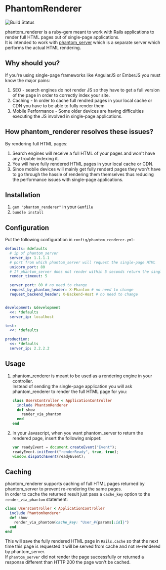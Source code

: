 # PhantomRenderer
![Build Status](https://api.travis-ci.org/FTBpro/phantom_renderer.png?branch=master "Build Status")

phantom_renderer is a ruby-gem meant to work with Rails applications to render
full HTML pages out of single-page applications.  
It is intended to work with [phantom_server](https://github.com/FTBpro/phantom_server) which is a separate server which performs the actual HTML rendering.

## Why should you?

If you're using single-page frameworks like AngularJS or EmberJS you must know
the major pains:

1. SEO - search engines do not render JS so they have to get a full version of
   the page in order to correctly index your site.
2. Caching - In order to cache full rendred pages in your local cache or CDN
   you have to be able to fully render them
3. Mobile Performance - Some older devices are having difficulties executing
   the JS involved in single-page applications.

## How phantom_renderer resolves these issues?

By rendering full HTML pages:

1. Search engines will receive a full HTML of your pages and won't have any
   trouble indexing it.
2. You will have fully rendered HTML pages in your local cache or CDN.
3. Since mobile devices will mainly get fully renderd pages they won't have to
   go through the hassle of rendering them themselves thus reducing the
   performance issues with single-page applications.


## Installation

1. `gem "phantom_renderer"` in your `Gemfile`
2. `bundle install`

## Configuration

Put the following configuration in `config/phantom_renderer.yml`:  

```yaml
defaults: &defaults
  # ip of phantom_server
  server_ip: 1.1.1.1 
  # port from which phantom_server will request the single-page HTML
  unicorn_port: 80 
  # If phantom_server does not render within 5 seconds return the single-page HTML
  render_timeout: 5 

  server_port: 80 # no need to change
  request_by_phantom_header: X-Phantom # no need to change
  request_backend_header: X-Backend-Host # no need to change


development: &development
  <<: *defaults
  server_ip: localhost

test:
  <<: *defaults

production:
  <<: *defaults
  server_ip: 2.2.2.2

```


## Usage

1. phantom_renderer is meant to be used as a rendering engine in your controller.  
   Instead of sending the single-page application you will ask phantom_renderer to
   render the full HTML page for you:  
   ```ruby
   class UsersController < ApplicationController
     include PhantomRenderer
     def show
       render_via_phantom
     end
   end
   ```

2. In your Javascript, when you want phantom_server to return the rendered page,
   insert the following snippet:

   ```javascript
   var readyEvent = document.createEvent("Event");
   readyEvent.initEvent("renderReady", true, true);
   window.dispatchEvent(readyEvent);
   ```

## Caching

phantom_renderer supports caching of full HTML pages returned by phantom_server
to prevent re-rendering the same pages.  
In order to cache the returned result just pass a `cache_key` option to the
`render_via_phantom` statement:
```ruby
class UsersController < ApplicationController
  include PhantomRenderer
  def show
    render_via_phantom(cache_key: "User_#{params[:id]}")
  end
end
```

This will save the fully rendered HTML page in `Rails.cache` so that the next
time this page is requested it will be served from cache and not re-rendered by
phantom_server.  
If `phantom_server` did not render the page successfully or returned a response
different than HTTP 200 the page won't be cached.
